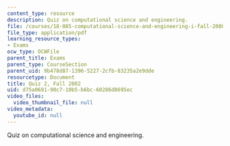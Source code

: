 ```yaml
---
content_type: resource
description: Quiz on computational science and engineering.
file: /courses/18-085-computational-science-and-engineering-i-fall-2008/d75a069190c710b5b6bc60286d8695ec_quiz2_18085f02.pdf
file_type: application/pdf
learning_resource_types:
- Exams
ocw_type: OCWFile
parent_title: Exams
parent_type: CourseSection
parent_uid: 9b478d87-1396-5227-2cfb-83235a2e9dde
resourcetype: Document
title: Quiz 2, Fall 2002
uid: d75a0691-90c7-10b5-b6bc-60286d8695ec
video_files:
  video_thumbnail_file: null
video_metadata:
  youtube_id: null
---
```

Quiz on computational science and engineering.

